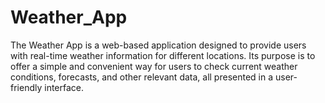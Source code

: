 # Weather_App
The Weather App is a web-based application designed to provide users with real-time weather information for different locations. Its purpose is to offer a simple and convenient way for users to check current weather conditions, forecasts, and other relevant data, all presented in a user-friendly interface.
